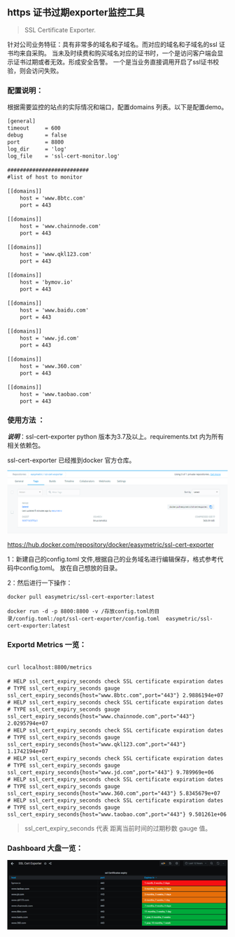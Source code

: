 
## https 证书过期exporter监控工具

>SSL Certificate Exporter.

针对公司业务特征：具有非常多的域名和子域名。而对应的域名和子域名的ssl 证书均来自采购。
当未及时续费和购买域名对应的证书时，一个是访问客户端会显示证书过期或者无效。形成安全告警。
一个是当业务直接调用开启了ssl证书校验，则会访问失败。


### 配置说明：

根据需要监控的站点的实际情况和端口，配置domains 列表。以下是配置demo。

```
[general]
timeout     = 600
debug       = false
port        = 8800
log_dir     = 'log'
log_file    = 'ssl-cert-monitor.log'

##########################
#list of host to monitor

[[domains]]
    host = 'www.8btc.com'
    port = 443

[[domains]]
    host = 'www.chainnode.com'
    port = 443

[[domains]]
    host = 'www.qkl123.com'
    port = 443

[[domains]]
    host = 'bymov.io'
    port = 443

[[domains]]
    host = 'www.baidu.com'
    port = 443

[[domains]]
    host = 'www.jd.com'
    port = 443

[[domains]]
    host = 'www.360.com'
    port = 443

[[domains]]
    host = 'www.taobao.com'
    port = 443
```


### 使用方法 ：

***说明***：ssl-cert-exporter python 版本为3.7及以上。requirements.txt 内为所有相关依赖包。

ssl-cert-exporter 已经推到docker 官方仓库。

![docker hub](./grafana/snapshot/dockerhup.png)

https://hub.docker.com/repository/docker/easymetric/ssl-cert-exporter


1：新建自己的config.toml 文件,根据自己的业务域名进行编辑保存，格式参考代码中config.toml。 放在自己想放的目录。

2：然后进行一下操作：
```
docker pull easymetric/ssl-cert-exporter:latest

docker run -d -p 8800:8800 -v /存放config.toml的目录/config.toml:/opt/ssl-cert-exporter/config.toml  easymetric/ssl-cert-exporter:latest
```


### Exportd Metrics 一览：

```

curl localhost:8800/metrics

# HELP ssl_cert_expiry_seconds check SSL certificate expiration dates 
# TYPE ssl_cert_expiry_seconds gauge
ssl_cert_expiry_seconds{host="www.8btc.com",port="443"} 2.9886194e+07
# HELP ssl_cert_expiry_seconds check SSL certificate expiration dates 
# TYPE ssl_cert_expiry_seconds gauge
ssl_cert_expiry_seconds{host="www.chainnode.com",port="443"} 2.0295794e+07
# HELP ssl_cert_expiry_seconds check SSL certificate expiration dates 
# TYPE ssl_cert_expiry_seconds gauge
ssl_cert_expiry_seconds{host="www.qkl123.com",port="443"} 1.1742194e+07
# HELP ssl_cert_expiry_seconds check SSL certificate expiration dates 
# TYPE ssl_cert_expiry_seconds gauge
ssl_cert_expiry_seconds{host="www.jd.com",port="443"} 9.789969e+06
# HELP ssl_cert_expiry_seconds check SSL certificate expiration dates 
# TYPE ssl_cert_expiry_seconds gauge
ssl_cert_expiry_seconds{host="www.360.com",port="443"} 5.8345679e+07
# HELP ssl_cert_expiry_seconds check SSL certificate expiration dates 
# TYPE ssl_cert_expiry_seconds gauge
ssl_cert_expiry_seconds{host="www.taobao.com",port="443"} 9.501261e+06

```

>ssl_cert_expiry_seconds 代表 距离当前时间的过期秒数 gauge 值。


### Dashboard 大盘一览：

![dash](./grafana/snapshot/dash.png)


